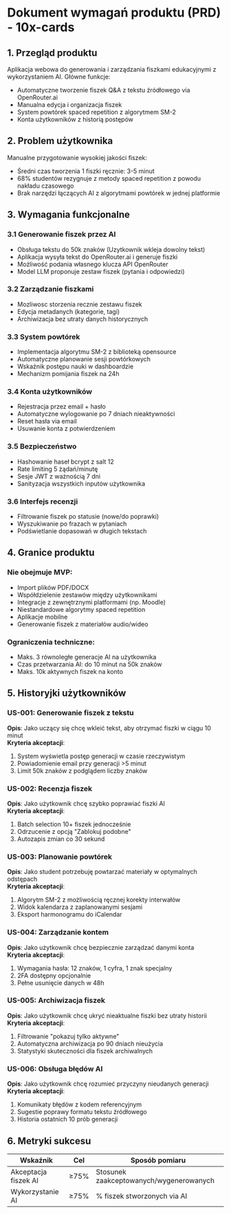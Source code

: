# Dokument wymagań produktu (PRD) - 10x-cards

## 1. Przegląd produktu

Aplikacja webowa do generowania i zarządzania fiszkami edukacyjnymi z wykorzystaniem AI. Główne funkcje:

- Automatyczne tworzenie fiszek Q&A z tekstu źródłowego via OpenRouter.ai
- Manualna edycja i organizacja fiszek
- System powtórek spaced repetition z algorytmem SM-2
- Konta użytkowników z historią postępów

## 2. Problem użytkownika

Manualne przygotowanie wysokiej jakości fiszek:

- Średni czas tworzenia 1 fiszki ręcznie: 3-5 minut
- 68% studentów rezygnuje z metody spaced repetition z powodu nakładu czasowego
- Brak narzędzi łączących AI z algorytmami powtórek w jednej platformie

## 3. Wymagania funkcjonalne

### 3.1 Generowanie fiszek przez AI

- Obsługa tekstu do 50k znaków (Uzytkownik wkleja dowolny tekst)
- Aplikacja wysyła tekst do OpenRouter.ai i generuje fiszki
- Możliwość podania własnego klucza API OpenRouter
- Model LLM proponuje zestaw fiszek (pytania i odpowiedzi)

### 3.2 Zarządzanie fiszkami

- Mozliwosc storzenia recznie zestawu fiszek
- Edycja metadanych (kategorie, tagi)
- Archiwizacja bez utraty danych historycznych

### 3.3 System powtórek

- Implementacja algorytmu SM-2 z biblioteką opensource
- Automatyczne planowanie sesji powtórkowych
- Wskaźnik postępu nauki w dashboardzie
- Mechanizm pomijania fiszek na 24h

### 3.4 Konta użytkowników

- Rejestracja przez email + hasło
- Automatyczne wylogowanie po 7 dniach nieaktywności
- Reset hasła via email
- Usuwanie konta z potwierdzeniem

### 3.5 Bezpieczeństwo

- Hashowanie haseł bcrypt z salt 12
- Rate limiting 5 żądań/minutę
- Sesje JWT z ważnością 7 dni
- Sanityzacja wszystkich inputów użytkownika

### 3.6 Interfejs recenzji

- Filtrowanie fiszek po statusie (nowe/do poprawki)
- Wyszukiwanie po frazach w pytaniach
- Podświetlanie dopasowań w długich tekstach

## 4. Granice produktu

### Nie obejmuje MVP:

- Import plików PDF/DOCX
- Współdzielenie zestawów między użytkownikami
- Integracje z zewnętrznymi platformami (np. Moodle)
- Niestandardowe algorytmy spaced repetition
- Aplikacje mobilne
- Generowanie fiszek z materiałów audio/wideo

### Ograniczenia techniczne:

- Maks. 3 równoległe generacje AI na użytkownika
- Czas przetwarzania AI: do 10 minut na 50k znaków
- Maks. 10k aktywnych fiszek na konto

## 5. Historyjki użytkowników

### US-001: Generowanie fiszek z tekstu

**Opis**: Jako uczący się chcę wkleić tekst, aby otrzymać fiszki w ciągu 10 minut  
**Kryteria akceptacji**:

1. System wyświetla postęp generacji w czasie rzeczywistym
2. Powiadomienie email przy generacji >5 minut
3. Limit 50k znaków z podglądem liczby znaków

### US-002: Recenzja fiszek

**Opis**: Jako użytkownik chcę szybko poprawiać fiszki AI  
**Kryteria akceptacji**:

1. Batch selection 10+ fiszek jednocześnie
2. Odrzucenie z opcją "Zablokuj podobne"
3. Autozapis zmian co 30 sekund

### US-003: Planowanie powtórek

**Opis**: Jako student potrzebuję powtarzać materiały w optymalnych odstępach  
**Kryteria akceptacji**:

1. Algorytm SM-2 z możliwością ręcznej korekty interwałów
2. Widok kalendarza z zaplanowanymi sesjami
3. Eksport harmonogramu do iCalendar

### US-004: Zarządzanie kontem

**Opis**: Jako użytkownik chcę bezpiecznie zarządzać danymi konta  
**Kryteria akceptacji**:

1. Wymagania hasła: 12 znaków, 1 cyfra, 1 znak specjalny
2. 2FA dostępny opcjonalnie
3. Pełne usunięcie danych w 48h

### US-005: Archiwizacja fiszek

**Opis**: Jako użytkownik chcę ukryć nieaktualne fiszki bez utraty historii  
**Kryteria akceptacji**:

1. Filtrowanie "pokazuj tylko aktywne"
2. Automatyczna archiwizacja po 90 dniach nieużycia
3. Statystyki skuteczności dla fiszek archiwalnych

### US-006: Obsługa błędów AI

**Opis**: Jako użytkownik chcę rozumieć przyczyny nieudanych generacji  
**Kryteria akceptacji**:

1. Komunikaty błędów z kodem referencyjnym
2. Sugestie poprawy formatu tekstu źródłowego
3. Historia ostatnich 10 prób generacji

## 6. Metryki sukcesu

| Wskaźnik             | Cel  | Sposób pomiaru                          |
| -------------------- | ---- | --------------------------------------- |
| Akceptacja fiszek AI | ≥75% | Stosunek zaakceptowanych/wygenerowanych |
| Wykorzystanie AI     | ≥75% | % fiszek stworzonych via AI             |
